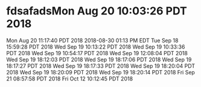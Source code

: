 # fdsafadsMon Aug 20 10:03:26 PDT 2018
Mon Aug 20 11:17:40 PDT 2018
2018-08-30 01:13 PM EDT Tue Sep 18 15:59:28 PDT 2018
Wed Sep 19 10:13:22 PDT 2018
Wed Sep 19 10:33:36 PDT 2018
Wed Sep 19 10:54:17 PDT 2018
Wed Sep 19 12:08:04 PDT 2018
Wed Sep 19 18:12:03 PDT 2018
Wed Sep 19 18:17:06 PDT 2018
Wed Sep 19 18:17:27 PDT 2018
Wed Sep 19 18:17:33 PDT 2018
Wed Sep 19 18:20:04 PDT 2018
Wed Sep 19 18:20:09 PDT 2018
Wed Sep 19 18:20:14 PDT 2018
Fri Sep 21 08:57:58 PDT 2018
Fri Oct 12 10:12:45 PDT 2018
